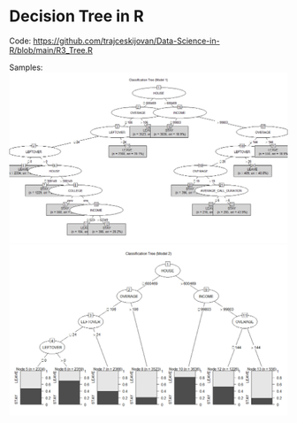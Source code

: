 # Decision Tree in R

Code: https://github.com/trajceskijovan/Data-Science-in-R/blob/main/R3_Tree.R

Samples:
![](samples/Tree1.png)
![](samples/Tree2.png)

